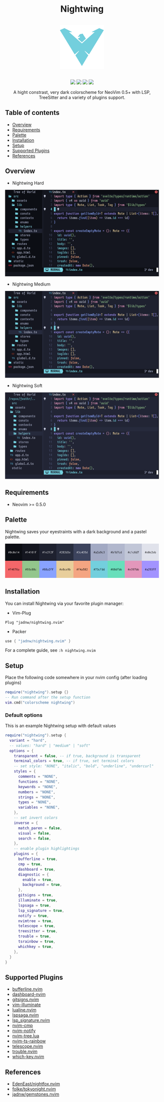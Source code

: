 <h1 align="center">Nightwing</h1>
<br />
<div align="center">
  <img
    width="144px"
    height="144px"
    src="https://raw.githubusercontent.com/jadnw/nightwing.nvim/dev/media/logo.png"
    alt="nightwing logo"
  />
</div>
<br />
<p align="center">
  <a href="https://github.com/jadnw/nightwing.nvim/stargazers"><img src="https://img.shields.io/github/stars/jadnw/nightwing.nvim?colorA=1b2125&colorB=73aace&style=for-the-badge"></a>
  <a href="https://github.com/jadnw/nightwing.nvim/issues"><img src="https://img.shields.io/github/issues/jadnw/nightwing.nvim?colorA=1b2125&colorB=f08789&style=for-the-badge"></a>
  <a href="https://github.com/jadnw/nightwing.nvim/contributors"><img src="https://img.shields.io/github/contributors/jadnw/nightwing.nvim?colorA=1b2125&colorB=83c1ae&style=for-the-badge"></a>
  <a href="https://github.com/jadnw/nightwing.nvim/network/members"><img src="https://img.shields.io/github/forks/jadnw/nightwing.nvim?colorA=1b2125&colorB=b3a8f9&style=for-the-badge"></a>
</p>

<p align="center">
  A hight constrast, very dark colorscheme for NeoVim 0.5+ with LSP, TreeSitter and a variety of plugins support.
</p>

## Table of contents

- [Overview](#overview)
- [Requirements](#requirements)
- [Palette](#palette)
- [Installation](#Installation)
- [Setup](#setup)
- [Supported Plugins](#supported-plugins)
- [References](#references)

## Overview

- Nightwing Hard
<div align="center">
  <img 
    src="https://raw.githubusercontent.com/jadnw/nightwing.nvim/dev/media/variants/hard.png"
    alt="Hard"
  />
</div>

- Nightwing Medium
<div align="center">
  <img 
    src="https://raw.githubusercontent.com/jadnw/nightwing.nvim/dev/media/variants/medium.png"
    alt="Medium"
  />
</div>

- Nightwing Soft
<div align="center">
  <img 
    src="https://raw.githubusercontent.com/jadnw/nightwing.nvim/dev/media/variants/soft.png"
    alt="Soft"
  />
</div>

## Requirements

- Neovim >= 0.5.0

## Palette

Nightwing saves your eyestraints with a dark background and a pastel palette.

<div align="center">
  <img 
    src="https://raw.githubusercontent.com/jadnw/nightwing.nvim/dev/media/palette.png"
    alt="Nightwing Palette"
  />
</div>

## Installation

You can install Nightwing via your favorite plugin manager:

- Vim-Plug
```vim
Plug "jadnw/nightwing.nvim"
```

- Packer
```lua
use { "jadnw/nightwing.nvim" }
```

For a complete guide, see ```:h nightwing.nvim```

## Setup

Place the following code somewhere in your nvim config (after loading plugins)

```lua
require("nightwing").setup {}
-- Run command after the setup function
vim.cmd("colorscheme nightwing")
```

### Default options

This is an example Nightwing setup with default values

```lua
require("nightwing").setup {
  variant = "hard",
  -- values: "hard" | "medium" | "soft"
  options = {
    transparent = false, -- if true, background is transparent
    terminal_colors = true, -- if true, set terminal colors
    -- set style: "NONE", "italic", "bold", "underline", "undercurl"
    styles = {
      comments = "NONE",
      functions = "NONE",
      keywords = "NONE",
      numbers = "NONE",
      strings = "NONE",
      types = "NONE",
      variables = "NONE",
    },
    -- set invert colors
    inverse = {
      match_paren = false,
      visual = false,
      search = false,
    },
    -- enable plugin highlightings
    plugins = {
      bufferline = true,
      cmp = true,
      dashboard = true,
      diagnostic = {
        enable = true,
        background = true,
      },
      gitsigns = true,
      illuminate = true,
      lspsaga = true,
      lsp_signature = true,
      notify = true,
      nvimtree = true,
      telescope = true,
      treesitter = true,
      trouble = true,
      tsrainbow = true,
      whichkey = true,
    },
  }
}
```

## Supported Plugins

- [bufferline.nvim](https://github.com/akinsho/bufferline.nvim)
- [dashboard-nvim](https://github.com/glepnir/dashboard-nvim)
- [gitsigns.nvim](https://github.com/lewis6991/gitsigns.nvim)
- [vim-illuminate](https://github.com/RRethy/vim-illuminate)
- [lualine.nvim](https://github.com/nvim-lualine/lualine.nvim)
- [lspsaga.nvim](https://github.com/glepnir/lspsaga.nvim)
- [lsp_signature.nvim](https://github.com/ray-x/lsp_signature)
- [nvim-cmp](https://github.com/hrsh7th/nvim-cmp)
- [nvim-notify](https://github.com/rcarriga/nvim-notify)
- [nvim-tree.lua](https://github.com/kyazdani42/nvim-tree.lua)
- [nvim-ts-rainbow](https://github.com/p00f/nvim-ts-rainbow)
- [telescope.nvim](https://github.com/nvim-telescope/telescope.nvim)
- [trouble.nvim](https://github.com/folke/trouble.nvim)
- [which-key.nvim](https://github.com/folke/which-key.nvim)

## References

- [EdenEast/nightfox.nvim](https://github.com/EdenEast/nightfox.nvim)
- [folke/tokyonight.nvim](https://github.com/folke/tokyonight.nvim)
- [jadnw/gemstones.nvim](https://github.com/jadnw/gemstones.nvim)
